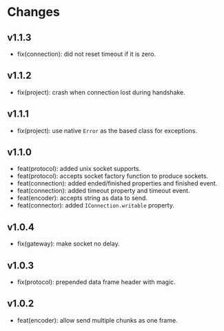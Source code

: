 # Changes

## v1.1.3

- fix(connection): did not reset timeout if it is zero.

## v1.1.2

- fix(project): crash when connection lost during handshake.

## v1.1.1

- fix(project): use native `Error` as the based class for exceptions.

## v1.1.0

- feat(protocol): added unix socket supports.
- feat(protocol): accepts socket factory function to produce sockets.
- feat(connection): added ended/finished properties and finished event.
- feat(connection): added timeout property and timeout event.
- feat(encoder): accepts string as data to send.
- feat(connector): added `IConnection.writable` property.

## v1.0.4

- fix(gateway): make socket no delay.

## v1.0.3

- fix(protocol): prepended data frame header with magic.

## v1.0.2

- feat(encoder): allow send multiple chunks as one frame.
